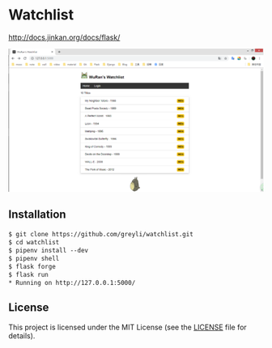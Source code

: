 # Watchlist

http://docs.jinkan.org/docs/flask/

![Screenshot](watchlist/TIM图片20190622211623.png)

## Installation

```
$ git clone https://github.com/greyli/watchlist.git
$ cd watchlist
$ pipenv install --dev
$ pipenv shell
$ flask forge
$ flask run
* Running on http://127.0.0.1:5000/
```

## License

This project is licensed under the MIT License (see the
[LICENSE](LICENSE) file for details).

